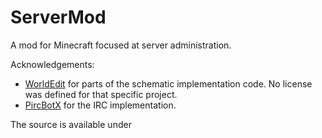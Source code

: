 ServerMod
=========

A mod for Minecraft focused at server administration.

Acknowledgements:
* [WorldEdit](sk89q/worldedit) for parts of the schematic implementation code. No license was defined for that specific project.
* [PircBotX](http://code.google.com/p/pircbotx) for the IRC implementation.

The source is available under 